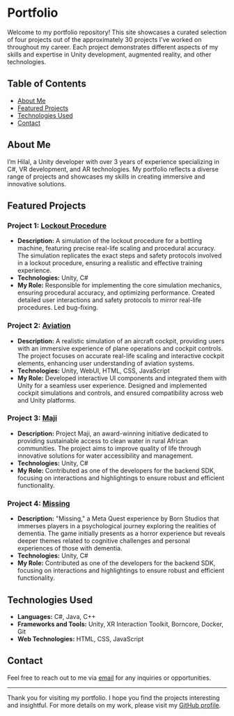 # Portfolio

Welcome to my portfolio repository! This site showcases a curated selection of four projects out of the approximately 30 projects I’ve worked on throughout my career. Each project demonstrates different aspects of my skills and expertise in Unity development, augmented reality, and other technologies.

## Table of Contents

- [About Me](#about-me)
- [Featured Projects](#featured-projects)
- [Technologies Used](#technologies-used)
- [Contact](#contact)

## About Me

I’m Hilal, a Unity developer with over 3 years of experience specializing in C#, VR development, and AR technologies. My portfolio reflects a diverse range of projects and showcases my skills in creating immersive and innovative solutions.

## Featured Projects

### Project 1: [Lockout Procedure](#)
- **Description:** A simulation of the lockout procedure for a bottling machine, featuring precise real-life scaling and procedural accuracy. The simulation replicates the exact steps and safety protocols involved in a lockout procedure, ensuring a realistic and effective training experience.
- **Technologies:** Unity, C#
- **My Role:** Responsible for implementing the core simulation mechanics, ensuring procedural accuracy, and optimizing performance. Created detailed user interactions and safety protocols to mirror real-life procedures. Led bug-fixing.

### Project 2: [Aviation](#)
- **Description:** A realistic simulation of an aircraft cockpit, providing users with an immersive experience of plane operations and cockpit controls. The project focuses on accurate real-life scaling and interactive cockpit elements, enhancing user understanding of aviation systems.
- **Technologies:** Unity, WebUI, HTML, CSS, JavaScript
- **My Role:** Developed interactive UI components and integrated them with Unity for a seamless user experience. Designed and implemented cockpit simulations and controls, and ensured compatibility across web and Unity platforms.

### Project 3: [Maji](#)
- **Description:** Project Maji, an award-winning initiative dedicated to providing sustainable access to clean water in rural African communities. The project aims to improve quality of life through innovative solutions for water accessibility and management.
- **Technologies:** Unity, C#
- **My Role:** Contributed as one of the developers for the backend SDK, focusing on interactions and highlightings to ensure robust and efficient functionality.

### Project 4: [Missing](#)
- **Description:**  "Missing," a Meta Quest experience by Born Studios that immerses players in a psychological journey exploring the realities of dementia. The game initially presents as a horror experience but reveals deeper themes related to cognitive challenges and personal experiences of those with dementia.
- **Technologies:** Unity, C#
- **My Role:** Contributed as one of the developers for the backend SDK, focusing on interactions and highlightings to ensure robust and efficient functionality.


## Technologies Used

- **Languages:** C#, Java, C++
- **Frameworks and Tools:** Unity, XR Interaction Toolkit, Borncore, Docker, Git
- **Web Technologies:** HTML, CSS, JavaScript

## Contact

Feel free to reach out to me via [email](mailto:hayriye.hilal@outlook.com) for any inquiries or opportunities.

---

Thank you for visiting my portfolio. I hope you find the projects interesting and insightful. For more details on my work, please visit my [GitHub profile](https://github.com/htpck).

